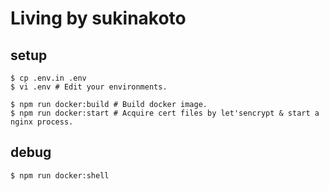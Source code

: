# Living by sukinakoto

## setup

```
$ cp .env.in .env
$ vi .env # Edit your environments.
```

```
$ npm run docker:build # Build docker image.
$ npm run docker:start # Acquire cert files by let'sencrypt & start a nginx process.
```

## debug
```
$ npm run docker:shell
```
